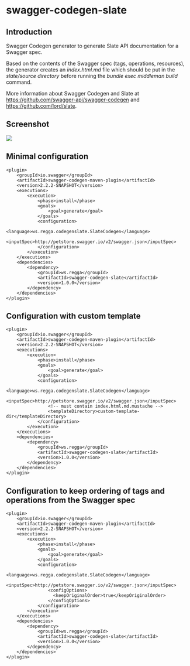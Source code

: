 # swagger-codegen-slate

## Introduction

Swagger Codegen generator to generate Slate API documentation for a Swagger spec. 

Based on the contents of the Swagger spec (tags, operations, resources), the generator creates an <i>index.html.md</i> file which should be put in the <i>slate/source directory</i> before running the <i>bundle exec middleman build</i> command.

More information about Swagger Codegen and Slate at https://github.com/swagger-api/swagger-codegen and https://github.com/lord/slate.

## Screenshot

<img src="https://drive.google.com/a/estela.fr/file/d/0B-Bhjw6plRdsMU1LbEhuZTh5dG8/view"/>

## Minimal configuration

	<plugin>
		<groupId>io.swagger</groupId>
		<artifactId>swagger-codegen-maven-plugin</artifactId>
		<version>2.2.2-SNAPSHOT</version>
		<executions>
			<execution>
				<phase>install</phase>
				<goals>
					<goal>generate</goal>
				</goals>
				<configuration>
					<language>ws.regga.codegenslate.SlateCodegen</language>
					<inputSpec>http://petstore.swagger.io/v2/swagger.json</inputSpec>		
				</configuration>
			</execution>
		</executions>
		<dependencies>
			<dependency>
				<groupId>ws.regga</groupId>
				<artifactId>swagger-codegen-slate</artifactId>
				<version>1.0.0</version>
			</dependency>
		</dependencies>
	</plugin>

## Configuration with custom template

	<plugin>
		<groupId>io.swagger</groupId>
		<artifactId>swagger-codegen-maven-plugin</artifactId>
		<version>2.2.2-SNAPSHOT</version>
		<executions>
			<execution>
				<phase>install</phase>
				<goals>
					<goal>generate</goal>
				</goals>
				<configuration>
					<language>ws.regga.codegenslate.SlateCodegen</language>
					<inputSpec>http://petstore.swagger.io/v2/swagger.json</inputSpec>
					<!-- must contain index.html.md.mustache -->
					<templateDirectory>custom-template-dir</templateDirectory>
				</configuration>
			</execution>
		</executions>
		<dependencies>
			<dependency>
				<groupId>ws.regga</groupId>
				<artifactId>swagger-codegen-slate</artifactId>
				<version>1.0.0</version>
			</dependency>
		</dependencies>
	</plugin>
	
## Configuration to keep ordering of tags and operations from the Swagger spec

	<plugin>
		<groupId>io.swagger</groupId>
		<artifactId>swagger-codegen-maven-plugin</artifactId>
		<version>2.2.2-SNAPSHOT</version>
		<executions>
			<execution>
				<phase>install</phase>
				<goals>
					<goal>generate</goal>
				</goals>
				<configuration>
					<language>ws.regga.codegenslate.SlateCodegen</language>
					<inputSpec>http://petstore.swagger.io/v2/swagger.json</inputSpec>
					<configOptions>
					  <keepOriginalOrder>true</keepOriginalOrder>
					</configOptions>    
				</configuration>
			</execution>
		</executions>
		<dependencies>
			<dependency>
				<groupId>ws.regga</groupId>
				<artifactId>swagger-codegen-slate</artifactId>
				<version>1.0.0</version>
			</dependency>
		</dependencies>
	</plugin>
